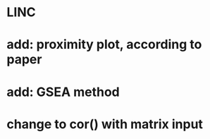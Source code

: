 # LINC

# add: proximity plot, according to paper
# add: GSEA method
# change to cor() with matrix input
